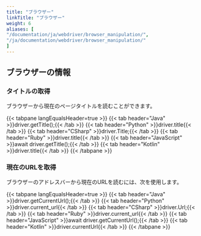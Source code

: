 ```yaml
---
title: "ブラウザー"
linkTitle: "ブラウザー"
weight: 6
aliases: [
"/documentation/ja/webdriver/browser_manipulation/",
"/ja/documentation/webdriver/browser_manipulation/"
]
---
```


## ブラウザーの情報

### タイトルの取得

ブラウザーから現在のページタイトルを読むことができます。

{{< tabpane langEqualsHeader=true >}}
  {{< tab header="Java" >}}driver.getTitle();{{< /tab >}}
  {{< tab header="Python" >}}driver.title{{< /tab >}}
  {{< tab header="CSharp" >}}driver.Title;{{< /tab >}}
  {{< tab header="Ruby" >}}driver.title{{< /tab >}}
  {{< tab header="JavaScript" >}}await driver.getTitle();{{< /tab >}}
  {{< tab header="Kotlin" >}}driver.title{{< /tab >}}
{{< /tabpane >}}


### 現在のURLを取得

ブラウザーのアドレスバーから現在のURLを読むには、次を使用します。

{{< tabpane langEqualsHeader=true >}}
{{< tab header="Java" >}}driver.getCurrentUrl();{{< /tab >}}
{{< tab header="Python" >}}driver.current_url{{< /tab >}}
{{< tab header="CSharp" >}}driver.Url;{{< /tab >}}
{{< tab header="Ruby" >}}driver.current_url{{< /tab >}}
{{< tab header="JavaScript" >}}await driver.getCurrentUrl();{{< /tab >}}
{{< tab header="Kotlin" >}}driver.currentUrl{{< /tab >}}
{{< /tabpane >}}
